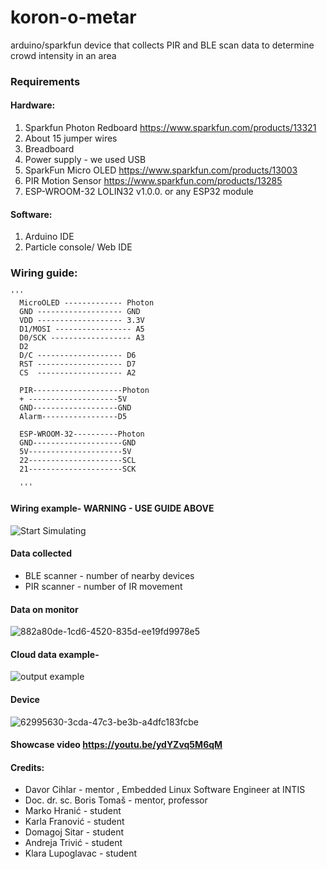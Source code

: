# koron-o-metar
arduino/sparkfun device that collects PIR and BLE scan data to determine crowd intensity in an area

### Requirements
 ####  Hardware:
  1. Sparkfun Photon Redboard https://www.sparkfun.com/products/13321
  1. About 15 jumper wires
  1. Breadboard
  1. Power supply - we used USB
  1. SparkFun Micro OLED https://www.sparkfun.com/products/13003
  1. PIR Motion Sensor https://www.sparkfun.com/products/13285
  1. ESP-WROOM-32 LOLIN32 v1.0.0. or any ESP32 module
#### Software:

  1. Arduino IDE
  2. Particle console/ Web IDE
    
    
 ### Wiring guide:
    '''
      MicroOLED ------------- Photon
      GND ------------------- GND
      VDD ------------------- 3.3V 
      D1/MOSI ----------------- A5 
      D0/SCK ------------------ A3 
      D2 
      D/C ------------------- D6 
      RST ------------------- D7 
      CS  ------------------- A2
     
      PIR--------------------Photon
      + --------------------5V
      GND-------------------GND
      Alarm-----------------D5
      
      ESP-WROOM-32----------Photon
      GND--------------------GND
      5V---------------------5V
      22---------------------SCL
      21---------------------SCK
          
      '''
      
 #### Wiring example- WARNING - USE GUIDE ABOVE
 ![Start Simulating](https://user-images.githubusercontent.com/76110238/122606330-1234c300-d079-11eb-97d0-16c0170ef097.png)
 
 
 #### Data collected
 * BLE scanner - number of nearby devices
 * PIR scanner - number of IR movement
 #### Data on monitor
 ![882a80de-1cd6-4520-835d-ee19fd9978e5](https://user-images.githubusercontent.com/76110238/122641630-e2cc9780-d106-11eb-9924-188fa4b3c2c2.jpg)

 #### Cloud data example-
 ![output example](https://user-images.githubusercontent.com/76110238/122640455-06401400-d100-11eb-835b-f7a27251e0b8.png)
 #### Device
 ![62995630-3cda-47c3-be3b-a4dfc183fcbe](https://user-images.githubusercontent.com/76110238/122641644-f2e47700-d106-11eb-8ae3-4a43e127d2b3.jpg) 
#### Showcase video https://youtu.be/ydYZvq5M6qM
#### Credits:
* Davor Cihlar - mentor , Embedded Linux Software Engineer at INTIS
* Doc. dr. sc. Boris Tomaš - mentor, professor
* Marko Hranić - student
* Karla Franović - student
* Domagoj Sitar - student
* Andreja Trivić - student
* Klara Lupoglavac - student
